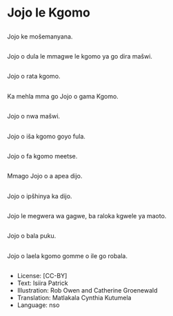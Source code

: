 # Jojo le Kgomo

##
Jojo ke mošemanyana.

##
Jojo o dula le mmagwe
le kgomo ya go dira
mašwi.

##
Jojo o rata kgomo.

##
Ka mehla mma go Jojo o
gama Kgomo.

##
Jojo o nwa mašwi.

##
Jojo o iša kgomo goyo
fula.

##
Jojo o fa kgomo meetse.

##
Mmago Jojo o a apea
dijo.

##
Jojo o ipšhinya ka dijo.

##
Jojo le megwera wa
gagwe, ba raloka
kgwele ya maoto.

##
Jojo o bala puku.

##
Jojo o laela kgomo
gomme o ile go robala.

##
* License: [CC-BY]
* Text: Isiira Patrick
* Illustration: Rob Owen and Catherine Groenewald
* Translation: Matlakala Cynthia Kutumela
* Language: nso
